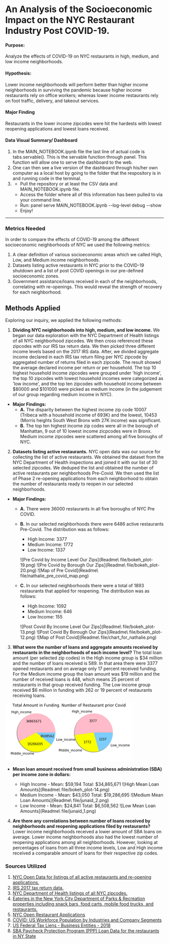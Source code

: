 
# An Analysis of the Socioeconomic Impact on the NYC Restaurant Industry Post COVID-19. 
#### **Purpose:**
Analyze the effects of COVID-19 on NYC restaurants in high, medium, and low income neighborhoods. 

#### **Hypothesis:**
Lower income neighborhoods will perform better than higher income neighborhoods in surviving the pandemic because higher income restaurants rely on office workers; whereas lower income restaurants rely on foot traffic, delivery, and takeout services. 

#### **Major Finding**
Restaurants in the lower income zipcodes were hit the hardests with lowest reopening applications and lowest loans received. 

#### **Data Visual Summary/ Dashboard**
1. In the MAIN_NOTEBOOK.ipynb file the last line of actual code is tabs.servable(). This is the servable function through panel. This function will allow one to serve the dashboard to the web.
2. One can then see a live version of the dashboard through his/her own computer as a local host by going to the folder that the respository is in and running code in the terminal.
3. - Pull the repository or at least the CSV data and MAIN_NOTEBOOK.ipynb file.
   - Access the folder where all of this information has been pulled to via your command line.
   - Run: panel serve MAIN_NOTEBOOK.ipynb --log-level debug --show
   - Enjoy!
 

-----------------------------------------------------------
### **Metrics Needed**
In order to compare the effects of COVID-19 among the different socioeconomic neighborhoods of NYC we used the following metrics: 
1. A clear definition of various socioeconomic areas which we called High, Low, and Medium income neighborhoods.
2. Datasets listing active restaurants in NYC prior to the COVID-19 shutdown and a list of post COVID openings in our pre-defined socioeconomic zones. 
3. Government assistance/loans received in each of the neighborhoods, correlating with re-openings. This would reveal the strength of recovery for each neighborhood. 

## **Methods Applied** 
Exploring our inquiry, we applied the following methods: 
1. **Dividing NYC neighborhoods into high, medium, and low income.** We began our data exploration with the NYC Department of Health listings of all NYC neighborhood zipcodes. We then cross referenced these zipcodes with our IRS tax return data. We then picked three different income levels based on the 2017 IRS data. After, we divided aggregate income declared in each IRS tax return filing per NYC zipcode by aggregated number of returns filed in each zipcode. The result showed the average declared income per return or per household. The top 10 highest household income zipcodes were grouped under 'high income', the top 10 zipcodes with lowest household incomes were categorized as 'low income', and the top ten zipcodes with household income between $80000 and $101000 were picked as medium income (in the judgement of our group regarding medium income in NYC). 
  - **Major Findings:** 
    - **A.** The disparity between the highest income zip code 10007 (Tribeca with a household income of 693K) and the lowest, 10453 (Morris heights South West Bronx with 27K income) was significant. 
    -  **B.** The top ten highest income zip codes were all in the borough of Manhattan, 9 out of 10 lowest income zicpcodes were in Bronx. Medium income zipcodes were scattered among all five boroughs of NYC.
2. **Datasets listing active restaurants.** NYC open data was our source for collecting the list of active restaurants. We obtained the dataset from the NYC Department of Health inspections and joined it with our list of 30 selected zipcodes. We deduped the list and obtained the number of active restaurants per neighborhoods Pre-Covid. We then used the list of Phase 2 re-opening applications from each neighborhood to obtain the number of restaurants ready to reopen in our selected neighborhoods.
  - **Major Findings:** 
    - **A.** There were 36000 restaurants in all five boroughs of NYC Pre COVID.
    - **B.** In our selected neighborhoods there were 6486 active restaurants Pre-Covid. The distribution was as follows: 
        - High Income: 3377
        - Medium Income: 1772
        - Low Income: 1337
        
        ![Pre Covid by Income Level Our Zips](Readme\ file/bokeh_plot-19.png)
        ![Pre Covid by Borough Our Zips](Readme\ file/bokeh_plot-20.png)
        ![Map of Pre Covid](Readme\ file/nathalie_pre_covid_map.png)
    - **C.** In our selected neighborhoods there were a total of 1893 restaurants that applied for reopening. The distribution was as follows: 
        - High Income: 1092
        - Medium Income: 646
        - Low Income: 155
        
        ![Post Covid By Income Level Our Zips](Readme\ file/bokeh_plot-13.png)
        ![Post Covid By Borough Our Zips](Readme\ file/bokeh_plot-12.png)
        ![Map of Post Covid](Readme\ file/chart_for_nathalie.png)



3. **What were the number of loans and aggregate amounts received by restaurants in the neighborhoods of each income level?**
The total loan amount (per selected zip codes) in the High income group is $34 million and the number of loans received is 589. In that area there were 3377 opened restaurants and on average only 17 percent received funding. For the Medium income group the loan amount was $19 million and the number of received loans is 448, which means 25 percent of restaurants in that group received funding. The Low income group received $6 million in funding with 262 or 19 percent of restaurants receiving loans.

![Funding Pie Graphs](junaid_7.png)

  - **Mean loan amount received from small business administration (SBA) per income zone in dollars:**
 
    - High Income - Mean: $59,194 Total: $34,865,671
    ![High Mean Loan Amounts](Readme\ file/bokeh_plot-14.png)
    - Medium Income - Mean: $43,050 Total: $19,286,695
    ![Medium Mean Loan Amounts](Readme\ file/junaid_2.png)
    - Low Income - Mean: $24,841 Total: $6,508,562
    ![Low Mean Loan Amounts](Readme\ file/junaid_1.png)
4. **Are there any correlations between number of loans received by neighborhoods and reopening applications filed by restaurants?**
Lower income neighborhoods received a lower amount of SBA loans on average. Lower income neighborhoods also had the lowest number of reopening applications among all neighborhoods. However, looking at percentages of loans from all three income levels, Low and High income received a comparable amount of loans for their respective zip codes.
  
  ### **Sources Utilized**
1. [NYC Open Data for listings of all active restaurants and re-opening applications.](https://opendata.cityofnewyork.us/)
2. [IRS 2017 tax return data.](https://www.irs.gov/statistics/soi-tax-stats-individual-income-tax-statistics-2017-zip-code-data-soi)
3. [NYC Department of Health listings of all NYC zipcodes.](https://www.health.ny.gov/statistics/cancer/registry/appendix/neighborhoods.htm)
4. [Eateries in the New York City Department of Parks & Recreation properties including snack bars, food carts, mobile food trucks, and restaurants.](https://data.cityofnewyork.us/Recreation/Directory-of-Eateries/8792-ebcp)
5. [NYC Open Restaurant Applications](https://data.cityofnewyork.us/Transportation/Open-Restaurant-Applications/pitm-atqc/data)
6. [COVID: US Workforce Population by Industries and Company Segments](https://aws.amazon.com/marketplace/pp/prodview-3yow3g2ymr7pe?qid=1596893861758&sr=0-25&ref_=srh_res_product_title#overview)
7. [US Federal Tax Liens - Business Entities - 2018](https://aws.amazon.com/marketplace/pp/prodview-u5kbll3f6i43m?qid=1596893861758&sr=0-27&ref_=srh_res_product_title#overview)
8. [SBA Paycheck Protection Program (PPP) Loan Data for the restaurants in NY State](https://www.kaggle.com/govtrades/sba-paycheck-protection-program-loan-data/notebooks)
